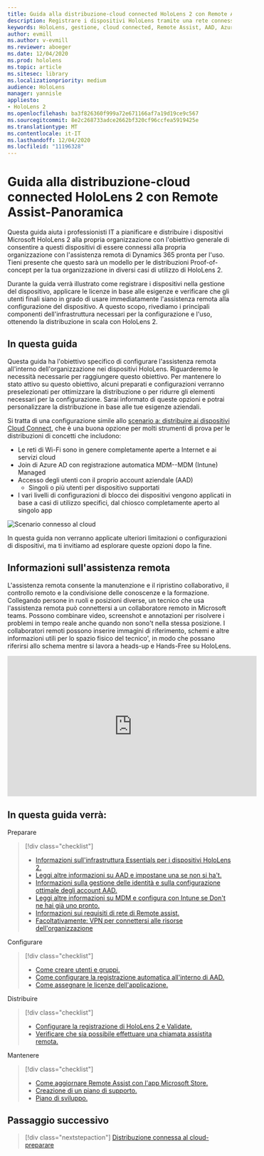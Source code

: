 ```yaml
---
title: Guida alla distribuzione-cloud connected HoloLens 2 con Remote Assist-Panoramica
description: Registrare i dispositivi HoloLens tramite una rete connessa al cloud
keywords: HoloLens, gestione, cloud connected, Remote Assist, AAD, Azure AD, MDM, gestione di dispositivi mobili
author: evmill
ms.author: v-evmill
ms.reviewer: aboeger
ms.date: 12/04/2020
ms.prod: hololens
ms.topic: article
ms.sitesec: library
ms.localizationpriority: medium
audience: HoloLens
manager: yannisle
appliesto:
- HoloLens 2
ms.openlocfilehash: ba3f826360f999a72e671166af7a19d19ce9c567
ms.sourcegitcommit: 8e2c268733adce2662bf320cf96ccfea5919425e
ms.translationtype: MT
ms.contentlocale: it-IT
ms.lasthandoff: 12/04/2020
ms.locfileid: "11196328"
---
```

# Guida alla distribuzione-cloud connected HoloLens 2 con Remote Assist-Panoramica

Questa guida aiuta i professionisti IT a pianificare e distribuire i dispositivi Microsoft HoloLens 2 alla propria organizzazione con l'obiettivo generale di consentire a questi dispositivi di essere connessi alla propria organizzazione con l'assistenza remota di Dynamics 365 pronta per l'uso. Tieni presente che questo sarà un modello per le distribuzioni Proof-of-concept per la tua organizzazione in diversi casi di utilizzo di HoloLens 2.

Durante la guida verrà illustrato come registrare i dispositivi nella gestione del dispositivo, applicare le licenze in base alle esigenze e verificare che gli utenti finali siano in grado di usare immediatamente l'assistenza remota alla configurazione del dispositivo. A questo scopo, rivediamo i principali componenti dell'infrastruttura necessari per la configurazione e l'uso, ottenendo la distribuzione in scala con HoloLens 2.

## In questa guida

Questa guida ha l'obiettivo specifico di configurare l'assistenza remota all'interno dell'organizzazione nei dispositivi HoloLens. Riguarderemo le necessità necessarie per raggiungere questo obiettivo. Per mantenere lo stato attivo su questo obiettivo, alcuni preparati e configurazioni verranno preselezionati per ottimizzare la distribuzione o per ridurre gli elementi necessari per la configurazione. Sarai informato di queste opzioni e potrai personalizzare la distribuzione in base alle tue esigenze aziendali.

Si tratta di una configurazione simile allo [scenario a: distribuire ai dispositivi Cloud Connect](https://docs.microsoft.com/hololens/common-scenarios#scenario-a), che è una buona opzione per molti strumenti di prova per le distribuzioni di concetti che includono:

- Le reti di Wi-Fi sono in genere completamente aperte a Internet e ai servizi cloud
- Join di Azure AD con registrazione automatica MDM--MDM (Intune) Managed
- Accesso degli utenti con il proprio account aziendale (AAD)
  - Singoli o più utenti per dispositivo supportati
- I vari livelli di configurazioni di blocco dei dispositivi vengono applicati in base a casi di utilizzo specifici, dal chiosco completamente aperto al singolo app

![Scenario connesso al cloud](./images/cloud-connected-deployment-chart.png)

In questa guida non verranno applicate ulteriori limitazioni o configurazioni di dispositivi, ma ti invitiamo ad esplorare queste opzioni dopo la fine.

## Informazioni sull'assistenza remota

L'assistenza remota consente la manutenzione e il ripristino collaborativo, il controllo remoto e la condivisione delle conoscenze e la formazione. Collegando persone in ruoli e posizioni diverse, un tecnico che usa l'assistenza remota può connettersi a un collaboratore remoto in Microsoft teams. Possono combinare video, screenshot e annotazioni per risolvere i problemi in tempo reale anche quando non sono&#39;t nella stessa posizione. I collaboratori remoti possono inserire immagini di riferimento, schemi e altre informazioni utili per lo spazio fisico del tecnico&#39;, in modo che possano riferirsi allo schema mentre si lavora a heads-up e Hands-Free su HoloLens.

<iframe width="560" height="315" src="https://www.youtube.com/embed/d3YT8j0yYl0" frameborder="0" allow="accelerometer; autoplay; clipboard-write; encrypted-media; gyroscope; picture-in-picture" allowfullscreen></iframe>

## In questa guida verrà:

Preparare

> [!div class="checklist"]
> - [Informazioni sull'infrastruttura Essentials per i dispositivi HoloLens 2.](hololens2-cloud-connected-prepare.md#infrastructure-essentials)
> - [Leggi altre informazioni su AAD e impostane una se non si ha&#39;t.](hololens2-cloud-connected-prepare.md#azure-active-directory)
> - [Informazioni sulla gestione delle identità e sulla configurazione ottimale degli account AAD.](hololens2-cloud-connected-prepare.md#identity-management)
> - [Leggi altre informazioni su MDM e configura con Intune se Don&#39;t ne hai già uno pronto.](hololens2-cloud-connected-prepare.md#mobile-device-management)
> - [Informazioni sui requisiti di rete di Remote assist.](hololens2-cloud-connected-prepare.md#network)
> - [Facoltativamente: VPN per connettersi alle risorse dell'organizzazione](/hololens2-cloud-connected-prepare.md#optional-connect-your-hololens-to-vpn)

Configurare

> [!div class="checklist"]
> - [Come creare utenti e gruppi.](hololens2-cloud-connected-configure.md#azure-users-and-groups)
> - [Come configurare la registrazione automatica all'interno di AAD.](hololens2-cloud-connected-configure.md#auto-enrollment-on-hololens-2)
> - [Come assegnare le licenze dell'applicazione.](hololens2-cloud-connected-configure.md#application-licenses)

Distribuire

> [!div class="checklist"]
> - [Configurare la registrazione di HoloLens 2 e Validate.](hololens2-cloud-connected-deploy.md#enrollment-validation)
> - [Verificare che sia possibile effettuare una chiamata assistita remota.](hololens2-cloud-connected-deploy.md#remote-assist-call-validation)

Mantenere

> [!div class="checklist"]
> - [Come aggiornare Remote Assist con l'app Microsoft Store.](hololens2-cloud-connected-maintain.md#updates)
> - [Creazione di un piano di supporto.](hololens2-cloud-connected-maintain.md#support-plan)
> - [Piano di sviluppo.](hololens2-cloud-connected-maintain.md#development-plan)

## Passaggio successivo

> [!div class="nextstepaction"]
> [Distribuzione connessa al cloud-preparare](hololens2-cloud-connected-prepare.md)

